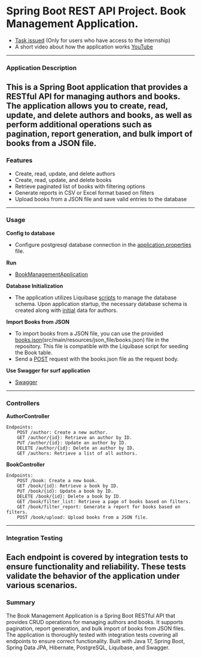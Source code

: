 # Spring Boot REST API Project. Book Management Application.
* [Task issued](https://docs.google.com/document/d/15W34SUZ0n3D_NGzUL9njgQROZdyWHlVFHQx5kK8YZ_M/edit?hl=ru#heading=h.arwffw3rrrrx) (Only for users who have access to the internship)
* A short video about how the application works [YouTube](https://www.youtube.com/watch?v=mrurwEEw2Tc&list=PL_j-WX8xxd2XTD49lDzcuVb7TP6jVeYf1&index=2)
---
### Application Description
This is a Spring Boot application that provides a RESTful API
for managing authors and books. The application allows you to create,
read, update, and delete authors and books, as well as perform
additional operations such as pagination, report generation,
and bulk import of books from a JSON file.
---
### Features

* Create, read, update, and delete authors
* Create, read, update, and delete books
* Retrieve paginated list of books with filtering options
* Generate reports in CSV or Excel format based on filters
* Upload books from a JSON file and save valid entries to the database
---
### Usage

**Config to database**
- Configure postgresql database connection in the [application.properties](src/main/resources/application.yaml) file.

**Run**
- [BookManagementApplication](src/main/java/ua/profitsoft/BookManagementApplication.java)

**Database Initialization**
- The application utilizes Liquibase [scripts](src/main/resources/db/changelog/V1__init.yml) to manage the database schema.
  Upon application startup, the necessary database schema is created along
  with [initial](src/main/resources/db/changelog/V2__insert_authors.yml) data for authors.

**Import Books from JSON**
- To import books from a JSON file, you can use the provided [books.json](src/main/resources/json_file/books.json)(src/main/resources/json_file/books.json) file
  in the repository. This file is compatible with the Liquibase script for
  seeding the Book table.
- Send a [POST](http://localhost:8080/api/book/upload) request with the books.json file as the request body.

**Use Swagger for surf application**
- [Swagger](http://localhost:8080/swagger-ui/index.html#/)
---
### Controllers
**AuthorController**

    Endpoints:
        POST /author: Create a new author.
        GET /author/{id}: Retrieve an author by ID.
        PUT /author/{id}: Update an author by ID.
        DELETE /author/{id}: Delete an author by ID.
        GET /authors: Retrieve a list of all authors.

**BookController**

    Endpoints:
        POST /book: Create a new book.
        GET /book/{id}: Retrieve a book by ID.
        PUT /book/{id}: Update a book by ID.
        DELETE /book/{id}: Delete a book by ID.
        GET /book/filter_list: Retrieve a page of books based on filters.
        GET /book/filter_report: Generate a report for books based on filters.
        POST /book/upload: Upload books from a JSON file.

---
### Integration Testing

Each endpoint is covered by integration tests to ensure functionality and
reliability. These tests validate the behavior of the application under
various scenarios.
---
### Summary
The Book Management Application is a Spring Boot RESTful API that provides
CRUD operations for managing authors and books. It supports pagination,
report generation, and bulk import of books from JSON files.
The application is thoroughly tested with integration tests covering
all endpoints to ensure correct functionality. Built with Java 17,
Spring Boot, Spring Data JPA, Hibernate, PostgreSQL, Liquibase, and Swagger.